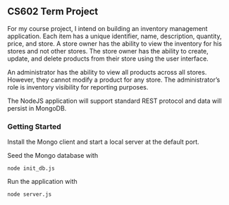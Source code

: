 ## CS602 Term Project
For my course project, I intend on building an inventory management application. Each item has a unique identifier, name, description, quantity, price, and store. A store owner has the ability to view the inventory for his stores and not other stores. The store owner has the ability to create, update, and delete products from their store using the user interface.

An administrator has the ability to view all products across all stores. However, they cannot modify a product for any store. The administrator’s role is inventory visibility for reporting purposes.

The NodeJS application will support standard REST protocol and data will persist in MongoDB.


### Getting Started
Install the Mongo client and start a local server at the default port.

Seed the Mongo database with
```
node init_db.js
```

Run the application with
```
node server.js
```
